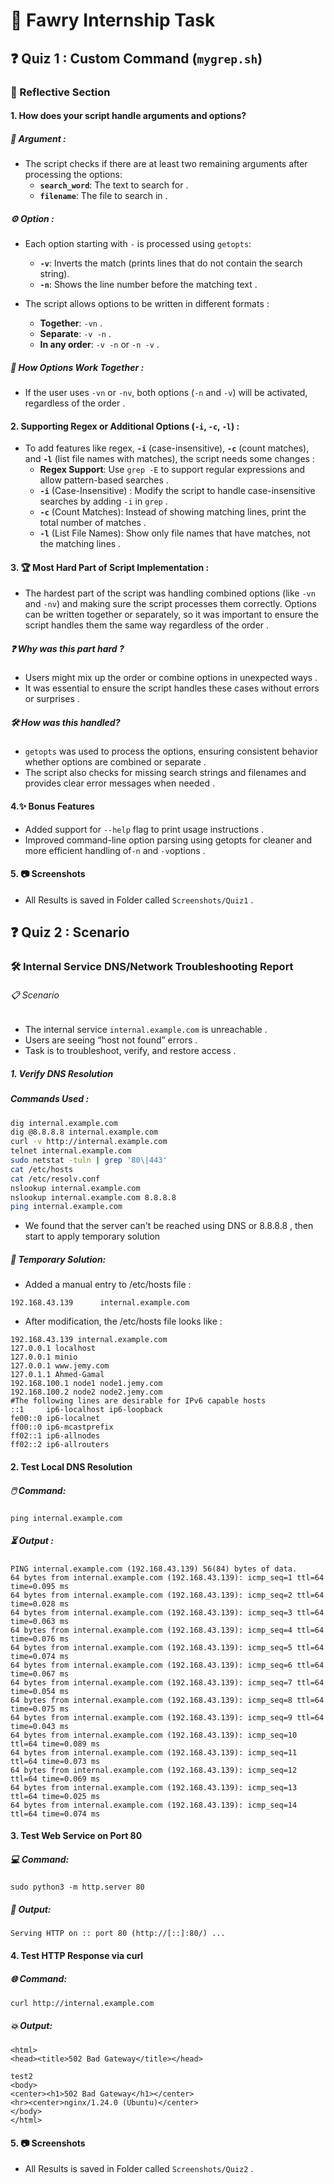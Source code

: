 # 🔲 Fawry Internship Task 

## ❓ Quiz 1 : Custom Command (`mygrep.sh`)

### 🧠 Reflective Section

#### 1. How does your script handle arguments and options?

##### 🎯 **Argument :**
- The script checks if there are at least two remaining arguments after processing the options:
  - **`search_word`**: The text to search for .
  - **`filename`**: The file to search in .

##### ⚙️ **Option :**
- Each option starting with `-` is processed using `getopts`:
  - **`-v`**: Inverts the match (prints lines that do not contain the search string).
  - **`-n`**: Shows the line number before the matching text .
  
- The script allows options to be written in different formats :
  - **Together**: `-vn` .
  - **Separate**: `-v -n` .
  - **In any order**: `-v -n` or `-n -v` .

##### 🔄 **How Options Work Together :**
- If the user uses `-vn` or `-nv`, both options (`-n` and `-v`) will be activated, regardless of the order .

#### 2. Supporting Regex or Additional Options (`-i`, `-c`, `-l`) :

- To add features like regex, **`-i`** (case-insensitive), **`-c`** (count matches), and **`-l`** (list file names with matches), the script needs some changes :
  - **Regex Support**: Use `grep -E` to support regular expressions and allow pattern-based searches .
  - **`-i`** (Case-Insensitive) : Modify the script to handle case-insensitive searches by adding `-i` in `grep` .
  - **`-c`** (Count Matches): Instead of showing matching lines, print the total number of matches .
  - **`-l`** (List File Names): Show only file names that have matches, not the matching lines .

#### 3. 🏆 Most Hard Part of Script Implementation :

- The hardest part of the script was handling combined options (like `-vn` and `-nv`) and making sure the script processes them correctly. Options can be written together or separately, so it was important to ensure the script handles them the same way regardless of the order .

##### ❓ **Why was this part hard ?**
- Users might mix up the order or combine options in unexpected ways .
- It was essential to ensure the script handles these cases without errors or surprises .

##### 🛠️ **How was this handled?**
- `getopts` was used to process the options, ensuring consistent behavior whether options are combined or separate .
- The script also checks for missing search strings and filenames and provides clear error messages when needed .

#### 4.✨ **Bonus Features**
- Added support for `--help`  flag to print usage instructions .
- Improved command-line option parsing using getopts for cleaner and more efficient handling of`-n` and `-v`options .

#### 5. 📷 Screenshots
- All Results is saved in Folder called `Screenshots/Quiz1` .

## ❓ Quiz 2 : Scenario 
### 🛠️ Internal Service DNS/Network Troubleshooting Report
###### 📋 Scenario
- The internal service `internal.example.com` is unreachable .
- Users are seeing “host not found” errors .
- Task is to troubleshoot, verify, and restore access .
##### 1. Verify DNS Resolution
##### Commands Used :
```bash
dig internal.example.com
dig @8.8.8.8 internal.example.com
curl -v http://internal.example.com
telnet internal.example.com
sudo netstat -tuln | grep '80\|443'
cat /etc/hosts
cat /etc/resolv.conf
nslookup internal.example.com
nslookup internal.example.com 8.8.8.8
ping internal.example.com

```
- We found that the server can't be reached using DNS or 8.8.8.8 , then start to apply temporary solution
##### 🔧 Temporary Solution:
- Added a manual entry to /etc/hosts file :
```
192.168.43.139      internal.example.com
```
- After modification, the /etc/hosts file looks like :
```
192.168.43.139 internal.example.com
127.0.0.1 localhost
127.0.0.1 minio
127.0.0.1 www.jemy.com
127.0.1.1 Ahmed-Gamal
192.168.100.1 node1 node1.jemy.com
192.168.100.2 node2 node2.jemy.com
#The following lines are desirable for IPv6 capable hosts
::1     ip6-localhost ip6-loopback
fe00::0 ip6-localnet
ff00::0 ip6-mcastprefix
ff02::1 ip6-allnodes
ff02::2 ip6-allrouters
```
#### 2. Test Local DNS Resolution
##### 🖱️ Command:
```
ping internal.example.com
```
##### ⏳ Output :
```
PING internal.example.com (192.168.43.139) 56(84) bytes of data.
64 bytes from internal.example.com (192.168.43.139): icmp_seq=1 ttl=64 time=0.095 ms
64 bytes from internal.example.com (192.168.43.139): icmp_seq=2 ttl=64 time=0.028 ms
64 bytes from internal.example.com (192.168.43.139): icmp_seq=3 ttl=64 time=0.063 ms
64 bytes from internal.example.com (192.168.43.139): icmp_seq=4 ttl=64 time=0.076 ms
64 bytes from internal.example.com (192.168.43.139): icmp_seq=5 ttl=64 time=0.074 ms
64 bytes from internal.example.com (192.168.43.139): icmp_seq=6 ttl=64 time=0.067 ms
64 bytes from internal.example.com (192.168.43.139): icmp_seq=7 ttl=64 time=0.054 ms
64 bytes from internal.example.com (192.168.43.139): icmp_seq=8 ttl=64 time=0.075 ms
64 bytes from internal.example.com (192.168.43.139): icmp_seq=9 ttl=64 time=0.043 ms
64 bytes from internal.example.com (192.168.43.139): icmp_seq=10 ttl=64 time=0.089 ms
64 bytes from internal.example.com (192.168.43.139): icmp_seq=11 ttl=64 time=0.073 ms
64 bytes from internal.example.com (192.168.43.139): icmp_seq=12 ttl=64 time=0.069 ms
64 bytes from internal.example.com (192.168.43.139): icmp_seq=13 ttl=64 time=0.025 ms
64 bytes from internal.example.com (192.168.43.139): icmp_seq=14 ttl=64 time=0.074 ms

```
#### 3. Test Web Service on Port 80
##### 💻 Command:
```
sudo python3 -m http.server 80
```
##### 📡 Output:
```
Serving HTTP on :: port 80 (http://[::]:80/) ...
```
#### 4. Test HTTP Response via curl
##### 🌐 Command:
```
curl http://internal.example.com
```
##### 💥 Output:
```
<html>
<head><title>502 Bad Gateway</title></head>

test2
<body>
<center><h1>502 Bad Gateway</h1></center>
<hr><center>nginx/1.24.0 (Ubuntu)</center>
</body>
</html>
```
#### 5. 📷 Screenshots
- All Results is saved in Folder called `Screenshots/Quiz2` .
